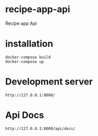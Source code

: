 # recipe-app-api
Recipe app Api


# installation 
```
docker-compose build
docker-compose up
```

# Development server

`http://127.0.0.1:8000/`

# Api Docs
`http://127.0.0.1:8000/api/docs/`